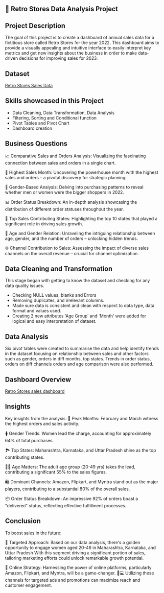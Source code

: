 
## 🏪  Retro Stores Data Analysis Project




## Project Description
   
The goal of this project is to create a dashboard of annual sales data for a fictitious store called Retro Stores for the year 2022. This dashboard aims to provide a visually appealing and intuitive interface to easily interpret key metrics and get new insights about the business in order to make data-driven decisions for improving sales for 2023.
## Dataset
[Retro Stores Sales Data](https://github.com/user-attachments/files/18063368/Retro.Stores.Sales.Data.xlsx)
## Skills showcased in this Project
- Data Cleaning, Data Transformation, Data Analysis
- Filtering, Sorting and Conditional function
- Pivot Tables and Pivot Chart
- Dashboard creation
## Business Questions  

📈 Comparative Sales and Orders Analysis: Visualizing the fascinating connection between sales and orders in a single chart.

📆 Highest Sales Month: Uncovering the powerhouse month with the highest sales and orders – a pivotal discovery for strategic planning.

🚻 Gender-Based Analysis: Delving into purchasing patterns to reveal whether men or women were the bigger shoppers in 2022.

📊 Order Status Breakdown: An in-depth analysis showcasing the distribution of different order statuses throughout the year.

🏢 Top Sales Contributing States: Highlighting the top 10 states that played a significant role in driving sales growth.

👥 Age and Gender Relation: Unraveling the intriguing relationship between age, gender, and the number of orders – unlocking hidden trends.

🌐 Channel Contribution to Sales: Assessing the impact of diverse sales channels on the overall revenue – crucial for channel optimization.


## Data Cleaning and Transformation
This stage began with getting to know the dataset and checking for any data quality issues.

- Checking NULL values, blanks and Errors
- Removing duplicates, and irrelevant columns.
- Made sure data is consistent and clean with respect to data type, data format and values used.
- Creating 2 new attributes 'Age Group' and 'Month' were added for logical and easy interpretation of dataset.
## Data Analysis
Six pivot tables were created to summarise the data and help identify trends in the dataset focusing on relationship between sales and other factors such as gender, orders in diff months, top states. Trends in order status, orders on diff channels orders and age comparison were also performed.

## Dashboard Overview
[Retro Stores sales dashboard](https://github.com/user-attachments/assets/9458b7e6-8c46-4488-9b83-94d774002b32)
## Insights
Key insights from the analysis: 📅 Peak Months: February and March witness the highest orders and sales activity.

🚺 Gender Trends: Women lead the charge, accounting for approximately 64% of total purchases.

🏞️ Top States: Maharashtra, Karnataka, and Uttar Pradesh shine as the top contributing states.

👩💼 Age Matters: The adult age group (20-49 yrs) takes the lead, contributing a significant 55% to the sales figures.

🛍️ Dominant Channels: Amazon, Flipkart, and Myntra stand out as the major players, contributing to a substantial 80% of the overall sales.

📦 Order Status Breakdown: An impressive 92% of orders boast a "delivered" status, reflecting effective fulfillment processes.
## Conclusion
To boost sales in the future:

🎯 Targeted Approach: Based on our data analysis, there's a golden opportunity to engage women aged 20-49 in Maharashtra, Karnataka, and Uttar Pradesh With this segment driving a significant portion of sales, tailoring marketing efforts could unlock remarkable growth potential.

📱 Online Strategy: Harnessing the power of online platforms, particularly Amazon, Flipkart, and Myntra, will be a game-changer. 🛒💻 Utilizing these channels for targeted ads and promotions can maximize reach and customer engagement.
